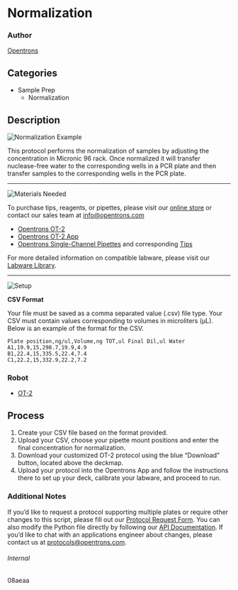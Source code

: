 # Normalization

### Author
[Opentrons](https://opentrons.com/)

## Categories
* Sample Prep
	* Normalization

## Description
![Normalization Example](https://opentrons-protocol-library-website.s3.amazonaws.com/custom-README-images/normalization/normalization_example.png)

This protocol performs the normalization of samples by adjusting the concentration in Micronic 96 rack. Once normalized it will transfer nuclease-free water to the corresponding wells in a PCR plate and then transfer samples to the corresponding wells in the PCR plate.

---
![Materials Needed](https://s3.amazonaws.com/opentrons-protocol-library-website/custom-README-images/001-General+Headings/materials.png)

To purchase tips, reagents, or pipettes, please visit our [online store](https://shop.opentrons.com/) or contact our sales team at [info@opentrons.com](mailto:info@opentrons.com)

* [Opentrons OT-2](https://shop.opentrons.com/collections/ot-2-robot/products/ot-2)
* [Opentrons OT-2 App](https://opentrons.com/ot-app/)
* [Opentrons Single-Channel Pipettes](https://shop.opentrons.com/collections/ot-2-pipettes) and corresponding [Tips](https://shop.opentrons.com/collections/opentrons-tips)

For more detailed information on compatible labware, please visit our [Labware Library](https://labware.opentrons.com/).


---
![Setup](https://s3.amazonaws.com/opentrons-protocol-library-website/custom-README-images/001-General+Headings/Setup.png)

**CSV Format**

Your file must be saved as a comma separated value (.csv) file type. Your CSV must contain values corresponding to volumes in microliters (μL). Below is an example of the format for the CSV.


```
Plate position,ng/ul,Volume,ng TOT,ul Final Dil,ul Water
A1,19.9,15,298.7,19.9,4.9
B1,22.4,15,335.5,22.4,7.4
C1,22.2,15,332.9,22.2,7.2
```

### Robot
* [OT-2](https://opentrons.com/ot-2)


## Process

1. Create your CSV file based on the format provided.
2. Upload your CSV, choose your pipette mount positions and enter the final concentration for normalization.
3. Download your customized OT-2 protocol using the blue “Download” button, located above the deckmap.
4. Upload your protocol into the Opentrons App and follow the instructions there to set up your deck, calibrate your labware, and proceed to run.


### Additional Notes

If you’d like to request a protocol supporting multiple plates or require other changes to this script, please fill out our [Protocol Request Form](https://opentrons-protocol-dev.paperform.co/). You can also modify the Python file directly by following our [API Documentation](https://docs.opentrons.com/v2/). If you’d like to chat with an applications engineer about changes, please contact us at [protocols@opentrons.com](mailto:protocols@opentrons.com).

###### Internal
08aeaa
